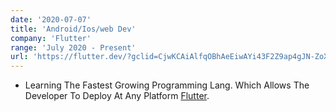 ```yaml
---
date: '2020-07-07'
title: 'Android/Ios/web Dev'
company: 'Flutter'
range: 'July 2020 - Present'
url: 'https://flutter.dev/?gclid=CjwKCAiAlfqOBhAeEiwAYi43F2Z9ap4gJN-ZoXICu__0hQXPJEngSgXu4tqUKp0N-jB0oOs3iwHuoBoCTZoQAvD_BwE&gclsrc=aw.ds'
---
```


- Learning The Fastest Growing Programming Lang. Which Allows The Developer To Deploy At Any Platform [Flutter](https://flutter.dev/?gclid=CjwKCAiAlfqOBhAeEiwAYi43F2Z9ap4gJN-ZoXICu__0hQXPJEngSgXu4tqUKp0N-jB0oOs3iwHuoBoCTZoQAvD_BwE&gclsrc=aw.ds).
